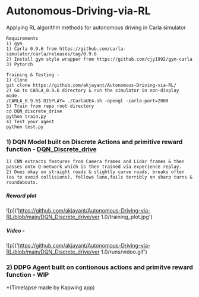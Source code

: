 # Autonomous-Driving-via-RL
Applying RL algorithm methods for autonomous driving in Carla simulator

    Requirements
    1) gym
    1) Carla 0.9.6 from https://github.com/carla-simulator/carla/releases/tag/0.9.6
    2) Install gym style wrapper from https://github.com/cjy1992/gym-carla
    3) Pytorch
    
    Training & Testing -
    1) Clone
    git clone https://github.com/akjayant/Autonomous-Driving-via-RL/
    2) Go to CARLA_0.9.6 directory & run the simulator in non-display mode.
    /CARLA_0.9.6$ DISPLAY= ./CarlaUE4.sh -opengl -carla-port=2000
    3) Train from repo root directory
    cd DQN_discrete_drive
    python train.py
    4) Test your agent
    python test.py
  

### 1) DQN Model built on Discrete Actions and primitive reward function - [DQN_Discrete_drive](https://github.com/akjayant/Autonomous-Driving-via-RL/tree/main/DQN_Discrete_drive)
    1) CNN extracts features from Camera frames and Lidar frames & then passes onto Q-network which is then trained via experience replay.
    2) Does okay on straight roads & slightly curve roads, breaks often (as to avoid collisions), follows lane,fails terribly on sharp turns & roundabouts.

##### Reward plot
   ![p]('https://github.com/akjayant/Autonomous-Driving-via-RL/blob/main/DQN_Discrete_drive/ver 1.0/training_plot.jpg')
      
##### Video  -
  ![p]('https://github.com/akjayant/Autonomous-Driving-via-RL/blob/main/DQN_Discrete_drive/ver 1.0/runs/video.gif')
 
### 2) DDPG Agent built on contionous actions and primitve reward function - WIP
 *(Timelapse made by Kapwing app)
